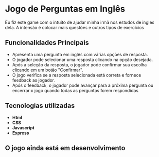 # Jogo de Perguntas em Inglês

Eu fiz este game com o intuito de ajudar minha irmã nos estudos de ingles dela. A intensão é colocar mais questões e outros tipos de exercícios

## Funcionalidades Principais


- Apresenta uma pergunta em inglês com várias opções de resposta.
- O jogador pode selecionar uma resposta clicando na opção desejada.
- Após a seleção da resposta, o jogador pode confirmar sua escolha clicando em um botão "Confirmar".
- O jogo verifica se a resposta selecionada está correta e fornece feedback ao jogador.
- Após o feedback, o jogador pode avançar para a próxima pergunta ou encerrar o jogo quando todas as perguntas forem respondidas.


## Tecnologias utilizadas

- **Html**
- **CSS**
- **Javascript**
- **Express**

## O jogo ainda está em desenvolvimento  
